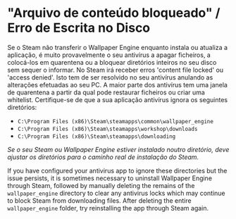 # "Arquivo de conteúdo bloqueado" / Erro de Escrita no Disco

Se o Steam não transferir o Wallpaper Engine enquanto instala ou atualiza a aplicação, é muito provavelmente o seu antivírus a apagar ficheiros, a colocá-los em quarentena ou a bloquear diretórios inteiros no seu disco sem sequer o informar. No Steam irá receber erros 'content file locked' ou 'access denied'. Isto tem de ser resolvido no seu antivírus anulando as alterações efetuadas ao seu PC. A maior parte dos antivírus tem uma janela de quarentena a partir da qual pode restaurar ficheiros ou criar uma whitelist. Certifique-se de que a sua aplicação antivírus ignora os seguintes diretórios:

* `C:\Program Files (x86)\Steam\steamapps\common\wallpaper_engine`
* `C:\Program Files (x86)\Steam\steamapps\workshop\downloads`
* `C:\Program Files (x86)\Steam\steamapps\downloading`

*Se o seu Steam ou Wallpaper Engine estiver instalado noutro diretório, deve ajustar os diretórios para o caminho real de instalação do Steam.*

If you have configured your antivirus app to ignore these directories but the issue persists, it is sometimes necessary to uninstall Wallpaper Engine through Steam, followed by manually deleting the remains of the `wallpaper_engine` directory to clear any antivirus locks which may continue to block Steam from downloading files. After deleting the entire `wallpaper_engine` folder, try reinstalling the app through Steam again.